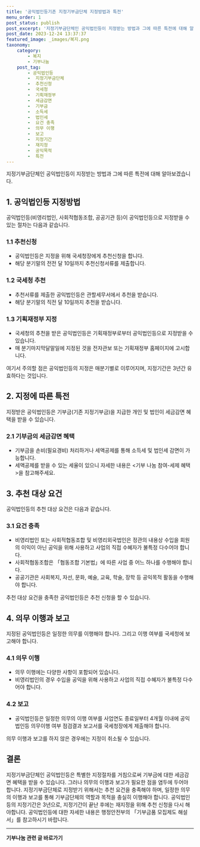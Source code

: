 ```yaml
---
title: '공익법인등기존 지정기부금단체 지정방법과 특전'
menu_order: 1
post_status: publish
post_excerpt: '지정기부금단체인 공익법인등이 지정받는 방법과 그에 따른 특전에 대해 알아보겠습니다.'
post_date: 2023-12-24 13:37:37
featured_image: _images/복지.png
taxonomy:
    category:
        - 복지
        - 기부나눔
    post_tag:
        - 공익법인등
        -  지정기부금단체
        -  추천신청
        -  국세청
        -  기획재정부
        -  세금감면
        -  기부금
        -  소득세
        -  법인세
        -  요건 충족
        -  의무 이행
        -  보고
        -  지정기간
        -  재지정
        -  공익목적
        -  특전
---
```



지정기부금단체인 공익법인등이 지정받는 방법과 그에 따른 특전에 대해 알아보겠습니다.

## 1. 공익법인등 지정방법

공익법인등(비영리법인, 사회적협동조합, 공공기관 등)이 공익법인등으로 지정받을 수 있는 절차는 다음과 같습니다.

### 1.1 추천신청
- 공익법인등은 지정을 위해 국세청장에게 추천신청을 합니다.
- 해당 분기말의 전전 달 10일까지 추천신청서류를 제출합니다.

### 1.2 국세청 추천
- 추천서류를 제출한 공익법인등은 관할세무서에서 추천을 받습니다.
- 해당 분기말의 직전 달 10일까지 추천을 받습니다.

### 1.3 기획재정부 지정
- 국세청의 추천을 받은 공익법인등은 기획재정부로부터 공익법인등으로 지정받을 수 있습니다.
- 매 분기마지막달말일에 지정된 것을 전자관보 또는 기획재정부 홈페이지에 고시합니다.

여기서 주의할 점은 공익법인등의 지정은 매분기별로 이루어지며, 지정기간은 3년간 유효하다는 것입니다.

## 2. 지정에 따른 특전

지정받은 공익법인등은 기부금(기존 지정기부금)을 지급한 개인 및 법인이 세금감면 혜택을 받을 수 있습니다.

### 2.1 기부금의 세금감면 혜택
- 기부금을 손비(필요경비) 처리하거나 세액공제를 통해 소득세 및 법인세 감면이 가능합니다.
- 세액공제를 받을 수 있는 세율이 있으니 자세한 내용은 <기부 나눔 참여-세제 혜택>을 참고해주세요.

## 3. 추천 대상 요건

공익법인등의 추천 대상 요건은 다음과 같습니다.

### 3.1 요건 충족
- 비영리법인 또는 사회적협동조합 및 비영리외국법인은 정관의 내용상 수입을 회원의 이익이 아닌 공익을 위해 사용하고 사업의 직접 수혜자가 불특정 다수어야 합니다.
- 사회적협동조합은 「협동조합 기본법」에 따른 사업 중 어느 하나를 수행해야 합니다.
- 공공기관은 사회복지, 자선, 문화, 예술, 교육, 학술, 장학 등 공익목적 활동을 수행해야 합니다.

추천 대상 요건을 충족한 공익법인등은 추천 신청을 할 수 있습니다.

## 4. 의무 이행과 보고

지정된 공익법인등은 일정한 의무를 이행해야 합니다. 그리고 이행 여부를 국세청에 보고해야 합니다.

### 4.1 의무 이행
- 의무 이행에는 다양한 사항이 포함되어 있습니다.
- 비영리법인의 경우 수입을 공익을 위해 사용하고 사업의 직접 수혜자가 불특정 다수어야 합니다.

### 4.2 보고
- 공익법인등은 일정한 의무의 이행 여부를 사업연도 종료일부터 4개월 이내에 공익법인등 의무이행 여부 점검결과 보고서를 국세청장에게 제출해야 합니다.

의무 이행과 보고를 하지 않은 경우에는 지정이 취소될 수 있습니다.

## 결론

지정기부금단체인 공익법인등은 특별한 지정절차를 거침으로써 기부금에 대한 세금감면 혜택을 받을 수 있습니다. 그러나 의무의 이행과 보고가 필요한 점을 염두에 두어야 합니다. 지정기부금단체로 지정받기 위해서는 추천 요건을 충족해야 하며, 일정한 의무의 이행과 보고를 통해 기부금단체의 역할과 목적을 충실히 이행해야 합니다. 공익법인등의 지정기간은 3년으로, 지정기간이 끝난 후에는 재지정을 위해 추천 신청을 다시 해야합니다. 공익법인등에 대한 자세한 내용은 행정안전부의 「기부금품 모집제도 해설서」를 참고하시기 바랍니다.
<!-- wp:separator -->
<hr class="wp-block-separator has-alpha-channel-opacity"/>
<!-- /wp:separator -->

<!-- wp:group {"backgroundColor":"base","layout":{"type":"constrained"}} -->
<div class="wp-block-group has-base-background-color has-background"><!-- wp:paragraph {"align":"center","fontSize":"medium"} -->
<p class="has-text-align-center has-large-font-size"><strong>기부나눔 관련 글 바로가기</strong></p>
<!-- /wp:paragraph -->


<!-- wp:latest-posts
{"categories":[{"id":15165,"count":19,"description":"","link":"https://uknowlaw.com/category/%ea%b8%b0%eb%b6%80%eb%82%98%eb%88%94/","name":"기부나눔","slug":"기부나눔","taxonomy":"category","parent":0,"meta":[],"_links":{"self":[{"href":"https://uknowlaw.com/wp-json/wp/v2/categories/15165"}],"collection":[{"href":"https://uknowlaw.com/wp-json/wp/v2/categories"}],"about":[{"href":"https://uknowlaw.com/wp-json/wp/v2/taxonomies/category"}],"wp:post_type":[{"href":"https://uknowlaw.com/wp-json/wp/v2/posts?categories=15165"}],"curies":[{"name":"wp","href":"https://api.w.org/{rel}","templated":true}]}}],"postsToShow":100,"excerptLength":28,"postLayout":"grid","columns":2,"featuredImageAlign":"left","featuredImageSizeSlug":"large","fontSize":"small"} /--></div>
<!-- /wp:group -->